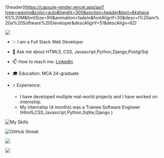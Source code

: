 ![header](https://capsule-render.vercel.app/api?type=waving&color=auto&height=300&section=header&text=Akshaya KS%20M&fontSize=90&animation=fadeIn&fontAlignY=30&desc=I%20am%20a%20Software%20Developer&descAlignY=51&descAlign=62)
<!-- https://github.com/kyechan99/capsule-render -->
![](https://komarev.com/ghpvc/?username=ksakshaya-coder28&style=flat-square)
- ✨ I am a Full Stack Web Developer
- 💬 Ask me about HTML5, CSS, Javascript,Python,Django,PostgrSql
- 📫 How to reach me: [LinkedIn](https://www.linkedin.com/in/akshaya-ks-19b025231/)
- 🎓 Education: MCA 24-graduate
- ⚡ Experience: 
  
  - I have developed multiple real-world projects and I  have worked on  internship. 
  - My  internship (4 months) was a Trainee Software Engineer (Html5,CSS,Javascript,Python,Sqlite,Django )
  


![My Skills](https://skillicons.dev/icons?i=,python,django,postgresql,js,html,css,bootstrap,vscode)
<!-- https://github.com/tandpfun/skill-icons -->

![GitHub Streak](https://github-readme-streak-stats.herokuapp.com/?user=ksakshaya-coder28&theme=dark) 

![](https://github-profile-summary-cards.vercel.app/api/cards/profile-details?username=ksakshaya-coder28&theme=default)



<!-- https://github.com/DenverCoder1/github-readme-streak-stats -->

![](contributions.png)
<!-- https://github-contributions.vercel.app/ -->
